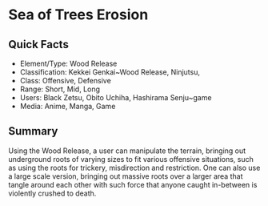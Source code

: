 # Sea of Trees Erosion

## Quick Facts
- Element/Type: Wood Release
- Classification: Kekkei Genkai~Wood Release, Ninjutsu,
- Class: Offensive, Defensive
- Range: Short, Mid, Long
- Users: Black Zetsu, Obito Uchiha, Hashirama Senju~game
- Media: Anime, Manga, Game

## Summary
Using the Wood Release, a user can manipulate the terrain, bringing out underground roots of varying sizes to fit various offensive situations, such as using the roots for trickery, misdirection and restriction. One can also use a large scale version, bringing out massive roots over a larger area that tangle around each other with such force that anyone caught in-between is violently crushed to death.
